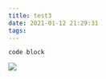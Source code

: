 ```yaml
---
title: test3
date: 2021-01-12 21:29:31
tags:
---
```

```
code block
```

![](/chuanblog.github.io/images/arrow.png)